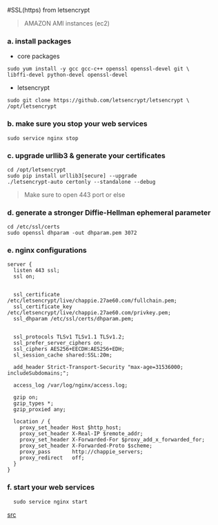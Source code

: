 #SSL(https) from letsencrypt

> AMAZON AMI instances (ec2)

### a. install packages
- core packages

```
sudo yum install -y gcc gcc-c++ openssl openssl-devel git \
libffi-devel python-devel openssl-devel
```  

- letsencrypt

```
sudo git clone https://github.com/letsencrypt/letsencrypt \
/opt/letsencrypt
```

### b. make sure you stop your web services
```
sudo service nginx stop
```

### c. upgrade urllib3 & generate your certificates
```
cd /opt/letsencrypt
sudo pip install urllib3[secure] --upgrade
./letsencrypt-auto certonly --standalone --debug
```

> Make sure to open 443 port or else

### d. generate a stronger Diffie-Hellman ephemeral parameter

```
cd /etc/ssl/certs
sudo openssl dhparam -out dhparam.pem 3072
```

### e. nginx configurations 
```
server {
  listen 443 ssl;
  ssl on;

  
  ssl_certificate /etc/letsencrypt/live/chappie.27ae60.com/fullchain.pem;
  ssl_certificate_key /etc/letsencrypt/live/chappie.27ae60.com/privkey.pem;
  ssl_dhparam /etc/ssl/certs/dhparam.pem;

    
  ssl_protocols TLSv1 TLSv1.1 TLSv1.2;
  ssl_prefer_server_ciphers on;
  ssl_ciphers AES256+EECDH:AES256+EDH;
  sl_session_cache shared:SSL:20m;

  add_header Strict-Transport-Security "max-age=31536000; includeSubdomains;";

  access_log /var/log/nginx/access.log;

  gzip on;
  gzip_types *;
  gzip_proxied any;

  location / {
    proxy_set_header Host $http_host;
    proxy_set_header X-Real-IP $remote_addr;
    proxy_set_header X-Forwarded-For $proxy_add_x_forwarded_for;
    proxy_set_header X-Forwarded-Proto $scheme;
    proxy_pass       http://chappie_servers;
    proxy_redirect   off;
  }
}
```

### f. start your web services
```
  sudo service nginx start
```

[src](http://docs.redash.io/en/latest/misc/letsencrypt.html)
